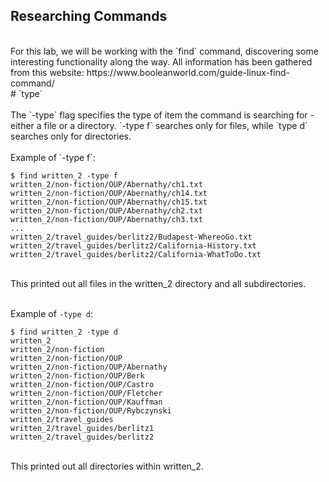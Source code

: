## Researching Commands  
<br>
For this lab, we will be working with the `find` command, discovering some interesting functionality along the way. All information has been gathered from this website: https://www.booleanworld.com/guide-linux-find-command/
<br>
# `type`
<br>
<br>
The `-type` flag specifies the type of item the command is searching for - either a file or a directory. `-type f` searches only for files, while `type d` searches only for directories. 
<br>
<br>
Example of `-type f`:

```
$ find written_2 -type f
written_2/non-fiction/OUP/Abernathy/ch1.txt
written_2/non-fiction/OUP/Abernathy/ch14.txt
written_2/non-fiction/OUP/Abernathy/ch15.txt
written_2/non-fiction/OUP/Abernathy/ch2.txt
written_2/non-fiction/OUP/Abernathy/ch3.txt
...
written_2/travel_guides/berlitz2/Budapest-WhereoGo.txt
written_2/travel_guides/berlitz2/California-History.txt
written_2/travel_guides/berlitz2/California-WhatToDo.txt
```

<br>
This printed out all files in the written_2 directory and all subdirectories.
<br>
<br>

Example of `-type d`:

```
$ find written_2 -type d
written_2
written_2/non-fiction
written_2/non-fiction/OUP
written_2/non-fiction/OUP/Abernathy
written_2/non-fiction/OUP/Berk
written_2/non-fiction/OUP/Castro
written_2/non-fiction/OUP/Fletcher
written_2/non-fiction/OUP/Kauffman
written_2/non-fiction/OUP/Rybczynski
written_2/travel_guides
written_2/travel_guides/berlitz1
written_2/travel_guides/berlitz2
```

<br>
This printed out all directories within written_2. 
